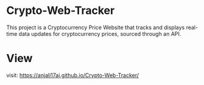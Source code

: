 # Crypto-Web-Tracker
This project is a Cryptocurrency Price Website that tracks and displays real-time data updates for cryptocurrency prices, sourced through an API.

# View
visit: https://anjali17aj.github.io/Crypto-Web-Tracker/
